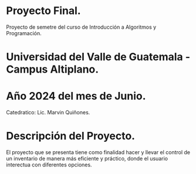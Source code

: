 # Proyecto Final.
Proyecto de semetre del curso de Introducción a Algoritmos y Programación. 
# Universidad del Valle de Guatemala - Campus Altiplano.
# Año 2024 del mes de Junio.
Catedratico: Lic. Marvin Quiñones.
# Descripción del Proyecto.
El proyecto que se presenta tiene como finalidad hacer y llevar el control de un inventario de manera más eficiente y práctico, donde el usuario interectua con diferentes opciones.
